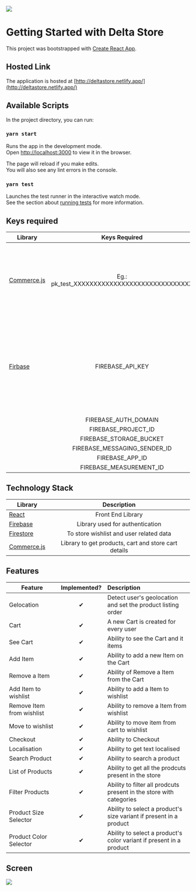 ![](https://res.cloudinary.com/dwclofpev/image/upload/v1625492082/samples/Delta_Store_yzqtj1.png)

# Getting Started with Delta Store

This project was bootstrapped with [Create React App](https://github.com/facebook/create-react-app).

## Hosted Link

The application is hosted at [http://deltastore.netlify.app/](http://deltastore.netlify.app/)

## Available Scripts

In the project directory, you can run:

### `yarn start`

Runs the app in the development mode.\
Open [http://localhost:3000](http://localhost:3000) to view it in the browser.

The page will reload if you make edits.\
You will also see any lint errors in the console.

### `yarn test`

Launches the test runner in the interactive watch mode.\
See the section about [running tests](https://facebook.github.io/create-react-app/docs/running-tests) for more information.

## Keys required

| Library                                                     |                Keys Required                | Description                                                                                                                                                      |
| ----------------------------------------------------------- | :-----------------------------------------: | :--------------------------------------------------------------------------------------------------------------------------------------------------------------- |
| [Commerce.js](https://dashboard.chec.io/settings/developer) | Eg.: pk_test_XXXXXXXXXXXXXXXXXXXXXXXXXXXXXX | Login to [Commerce.js](https://dashboard.chec.io/settings/developer) go to Developer Tab and click on API keys and get the respective key as per the environment |
| [Firbase](https://console.firebase.google.com/)             |              FIREBASE_API_KEY               | Login to firebase, create a project and add a web app name, as the application basic setup is complete you will get all the keys mentioned in firebaseConfig     |
|                                                             |            FIREBASE_AUTH_DOMAIN             |                                                                                                                                                                  |
|                                                             |             FIREBASE_PROJECT_ID             |                                                                                                                                                                  |
|                                                             |           FIREBASE_STORAGE_BUCKET           |                                                                                                                                                                  |
|                                                             |        FIREBASE_MESSAGING_SENDER_ID         |                                                                                                                                                                  |
|                                                             |               FIREBASE_APP_ID               |                                                                                                                                                                  |
|                                                             |           FIREBASE_MEASUREMENT_ID           |                                                                                                                                                                  |

## Technology Stack

| Library                                                                                                                                                                     |                     Description                      |
| --------------------------------------------------------------------------------------------------------------------------------------------------------------------------- | :--------------------------------------------------: |
| [React](https://reactjs.org/)                                                                                                                                               |                  Front End Library                   |
| [Firebase](https://firebase.google.com/)                                                                                                                                    |           Library used for authentication            |
| [Firestore](https://firebase.google.com/products/firestore?gclsrc=aw.ds&gclid=Cj0KCQjw24qHBhCnARIsAPbdtlJ8Wq-nK99Zgqjibv2EKRFJ3d23t6H3PQeWlmzWpQxJnzG59rYhyKwaAmqeEALw_wcB) |       To store wishlist and user related data        |
| [Commerce.js](https://commercejs.com/)                                                                                                                                      | Library to get products, cart and store cart details |

## Features

| Feature                   | Implemented? | Description                                                         |
| ------------------------- | :----------: | :------------------------------------------------------------------ |
| Gelocation                |   &#10004;   | Detect user's geolocation and set the product listing order         |
| Cart                      |   &#10004;   | A new Cart is created for every user                                |
| See Cart                  |   &#10004;   | Ability to see the Cart and it items                                |
| Add Item                  |   &#10004;   | Ability to add a new Item on the Cart                               |
| Remove a Item             |   &#10004;   | Ability of Remove a Item from the Cart                              |
| Add Item to wishlist      |   &#10004;   | Ability to add a Item to wishlist                                   |
| Remove Item from wishlist |   &#10004;   | Ability to remove a Item from wishlist                              |
| Move to wishlist          |   &#10004;   | Ability to move item from cart to wishlist                          |
| Checkout                  |   &#10004;   | Ability to Checkout                                                 |
| Localisation              |   &#10004;   | Ability to get text localised                                       |
| Search Product            |   &#10004;   | Ability to search a product                                         |
| List of Products          |   &#10004;   | Ability to get all the prodcuts present in the store                |
| Filter Products           |   &#10004;   | Ability to filter all prodcuts present in the store with categories |
| Product Size Selector     |   &#10004;   | Ability to select a product's size variant if present in a product  |
| Product Color Selector    |   &#10004;   | Ability to select a product's color variant if present in a product |

## Screen

![](https://res.cloudinary.com/dwclofpev/image/upload/v1626287732/samples/Screenshot_from_2021-07-15_00-00-52_zw3e6w.png)
